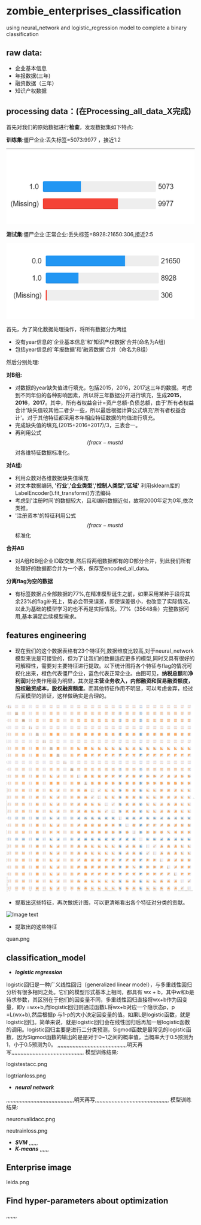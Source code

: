 # zombie_enterprises_classification
using neural_network and logistic_regression model to complete a binary classification

## raw data:
- 企业基本信息
- 年报数据(三年)
- 融资数据（三年）
- 知识产权数据

## processing data：(在Processing_all_data_X完成)
首先对我们的原始数据进行**检查**，发现数据集如下特点:

**训练集**:僵尸企业:丢失标签=5073:9977 ，接近1:2

![Image text](https://github.com/HongdaChen/zombie_enterprises_classification/blob/master/picture/base.png)

**测试集**:僵尸企业:正常企业:丢失标签=8928:21650:306,接近2:5

![Image text](https://github.com/HongdaChen/zombie_enterprises_classification/blob/master/picture/varify.png)

首先，为了简化数据处理操作，将所有数据分为两组
- 没有year信息的'企业基本信息'和'知识产权数据'合并(命名为A组)
- 包括year信息的'年报数据'和'融资数据'合并（命名为B组）

然后分别处理:

**对B组:**

- 对数据的year缺失值进行填充，包括2015，2016，2017这三年的数据。考虑到不同年份的各种影响因素，所以将三年数据分开进行填充，生成**2015**，**2016**，**2017**。其中，所有者权益合计=资产总额-负债总额，由于'所有者权益合计'缺失值较其他二者少一些，所以最后根据计算公式填充'所有者权益合计'。对于其他特征都采用本年相应特征数据的均值进行填充。
- 完成缺失值的填充,(2015+2016+2017)/3，三表合一。
- 再利用公式$$ /frac{x-mu}{std} $$对各维特征数据标准化。

**对A组:**

- 利用众数对各维数据缺失值填充
- 对文本数据编码, **'行业','企业类型','控制人类型','区域'** 利用sklearn库的LabelEncoder().fit_transform()方法编码
- 考虑到'注册时间'的数据较大，且和编码数据近似，故将2000年定为0年,依次类推。
- '注册资本'的特征利用公式$$ /frac{x-mu}{std} $$标准化

**合并AB**

- 对A组和B组企业ID取交集,然后将两组数据都有的ID部分合并，到此我们所有处理好的数据都合并为一个表，保存至encoded_all_data。

**分离flag为空的数据**

- 有标签数据占全部数据的77%,在精准模型诞生之前，如果采用某种手段将其余23%的flag补充上，势必会带来误差，即使误差很小，也改变了实际情况，以此为基础的模型学习的也不再是实际情况。77%（35648条）完整数据可用,基本满足后续模型需求。

## features engineering

- 现在我们的这个数据表格有23个特征列,数据维度比较高,对于neural_network模型来说是可接受的，但为了让我们的数据适应更多的模型,同时又具有很好的可解释性，需要对主要特征进行提取。以下统计图将各个特征与flag的情况可视化出来，橙色代表僵尸企业，蓝色代表正常企业。由图可见，**纳税总额**和**净利润**对分类作用最为明显，其次是**主营业务收入，内部融资和贸易融资额度，股权融资成本，股权融资额度**。而其他特征作用不明显，可以考虑舍弃，经过后面模型的验证，这样做确实是合理的。

![Image text](https://github.com/HongdaChen/zombie_enterprises_classification/blob/master/picture/下载.png)

- 提取出这些特征，再次做统计图，可以更清晰看出各个特征对分类的贡献。

![Image text](https://github.com/HongdaChen/zombie_enterprises_classification/blob/master/picture/下载(1).png)

- 提取出的这些特征

quan.png
![]()

## classification_model

- ***logistic regression***

logistic回归是一种广义线性回归（generalized linear model），与多重线性回归分析有很多相同之处。它们的模型形式基本上相同，都具有 wx + b，其中w和b是待求参数，其区别在于他们的因变量不同，多重线性回归直接将wx+b作为因变量，即y =wx+b,而logistic回归则通过函数L将wx+b对应一个隐状态p，p =L(wx+b),然后根据p 与1-p的大小决定因变量的值。如果L是logistic函数，就是logistic回归。简单来说，就是logistic回归会在线性回归后再加一层logistic函数的调用。logistic回归主要是进行二分类预测，Sigmod函数是最常见的logistic函数，因为Sigmod函数的输出的是是对于0~1之间的概率值，当概率大于0.5预测为1，小于0.5预测为0。
,,,,,,,,,,,,,,,,,,,,,,,,,,,,,,,,,,,,,,,,,,,,,,明天再写,,,,,,,,,,,,,,,,,,,,,,,,,,,,,,,,,,,,,,,,,,,,,,,,
模型训练结果:

logistestacc.png

logtrianloss.png


- ***neural network*** 

,,,,,,,,,,,,,,,,,,,,,,,,,,,,,,,,,,,,,,,,,,,,,明天再写,,,,,,,,,,,,,,,,,,,,,,,,,,,,,,,,,,,,,,,,,,,,,,,,,
模型训练结果:

neuronvalidacc.png

neutrainloss.png


- ***SVM***
,,,,,,
- ***K-means***
,,,,,,


## Enterprise image

leida.png

## Find hyper-parameters about optimization

,,,,,,,



